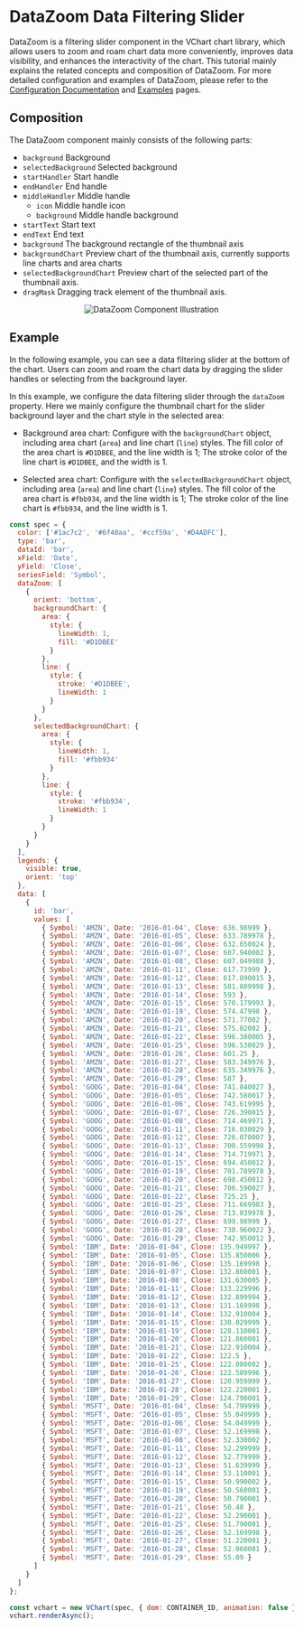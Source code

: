 # DataZoom Data Filtering Slider

DataZoom is a filtering slider component in the VChart chart library, which allows users to zoom and roam chart data more conveniently, improves data visibility, and enhances the interactivity of the chart. This tutorial mainly explains the related concepts and composition of DataZoom. For more detailed configuration and examples of DataZoom, please refer to the [Configuration Documentation](../../../option) and [Examples](../../../example) pages.

## Composition

The DataZoom component mainly consists of the following parts:

- `background` Background
- `selectedBackground` Selected background
- `startHandler` Start handle
- `endHandler` End handle
- `middleHandler` Middle handle
  - `icon` Middle handle icon
  - `background` Middle handle background
- `startText` Start text
- `endText` End text
- `background` The background rectangle of the thumbnail axis
- `backgroundChart` Preview chart of the thumbnail axis, currently supports line charts and area charts
- `selectedBackgroundChart` Preview chart of the selected part of the thumbnail axis.
- `dragMask` Dragging track element of the thumbnail axis.

<div style="text-align: center;">
  <img src="https://lf9-dp-fe-cms-tos.byteorg.com/obj/bit-cloud/a2c7623458257d15626270914.png" alt="DataZoom Component Illustration">
</div>

## Example

In the following example, you can see a data filtering slider at the bottom of the chart. Users can zoom and roam the chart data by dragging the slider handles or selecting from the background layer.

In this example, we configure the data filtering slider through the `dataZoom` property. Here we mainly configure the thumbnail chart for the slider background layer and the chart style in the selected area:

- Background area chart: Configure with the `backgroundChart` object, including area chart (`area`) and line chart (`line`) styles. The fill color of the area chart is `#D1DBEE`, and the line width is 1; The stroke color of the line chart is `#D1DBEE`, and the width is 1.

- Selected area chart: Configure with the `selectedBackgroundChart` object, including area (`area`) and line chart (`line`) styles. The fill color of the area chart is `#fbb934`, and the line width is 1; The stroke color of the line chart is `#fbb934`, and the line width is 1.

```javascript livedemo
const spec = {
  color: ['#1ac7c2', '#6f40aa', '#ccf59a', '#D4ADFC'],
  type: 'bar',
  dataId: 'bar',
  xField: 'Date',
  yField: 'Close',
  seriesField: 'Symbol',
  dataZoom: [
    {
      orient: 'bottom',
      backgroundChart: {
        area: {
          style: {
            lineWidth: 1,
            fill: '#D1DBEE'
          }
        },
        line: {
          style: {
            stroke: '#D1DBEE',
            lineWidth: 1
          }
        }
      },
      selectedBackgroundChart: {
        area: {
          style: {
            lineWidth: 1,
            fill: '#fbb934'
          }
        },
        line: {
          style: {
            stroke: '#fbb934',
            lineWidth: 1
          }
        }
      }
    }
  ],
  legends: {
    visible: true,
    orient: 'top'
  },
  data: [
    {
      id: 'bar',
      values: [
        { Symbol: 'AMZN', Date: '2016-01-04', Close: 636.98999 },
        { Symbol: 'AMZN', Date: '2016-01-05', Close: 633.789978 },
        { Symbol: 'AMZN', Date: '2016-01-06', Close: 632.650024 },
        { Symbol: 'AMZN', Date: '2016-01-07', Close: 607.940002 },
        { Symbol: 'AMZN', Date: '2016-01-08', Close: 607.049988 },
        { Symbol: 'AMZN', Date: '2016-01-11', Close: 617.73999 },
        { Symbol: 'AMZN', Date: '2016-01-12', Close: 617.890015 },
        { Symbol: 'AMZN', Date: '2016-01-13', Close: 581.809998 },
        { Symbol: 'AMZN', Date: '2016-01-14', Close: 593 },
        { Symbol: 'AMZN', Date: '2016-01-15', Close: 570.179993 },
        { Symbol: 'AMZN', Date: '2016-01-19', Close: 574.47998 },
        { Symbol: 'AMZN', Date: '2016-01-20', Close: 571.77002 },
        { Symbol: 'AMZN', Date: '2016-01-21', Close: 575.02002 },
        { Symbol: 'AMZN', Date: '2016-01-22', Close: 596.380005 },
        { Symbol: 'AMZN', Date: '2016-01-25', Close: 596.530029 },
        { Symbol: 'AMZN', Date: '2016-01-26', Close: 601.25 },
        { Symbol: 'AMZN', Date: '2016-01-27', Close: 583.349976 },
        { Symbol: 'AMZN', Date: '2016-01-28', Close: 635.349976 },
        { Symbol: 'AMZN', Date: '2016-01-29', Close: 587 },
        { Symbol: 'GOOG', Date: '2016-01-04', Close: 741.840027 },
        { Symbol: 'GOOG', Date: '2016-01-05', Close: 742.580017 },
        { Symbol: 'GOOG', Date: '2016-01-06', Close: 743.619995 },
        { Symbol: 'GOOG', Date: '2016-01-07', Close: 726.390015 },
        { Symbol: 'GOOG', Date: '2016-01-08', Close: 714.469971 },
        { Symbol: 'GOOG', Date: '2016-01-11', Close: 716.030029 },
        { Symbol: 'GOOG', Date: '2016-01-12', Close: 726.070007 },
        { Symbol: 'GOOG', Date: '2016-01-13', Close: 700.559998 },
        { Symbol: 'GOOG', Date: '2016-01-14', Close: 714.719971 },
        { Symbol: 'GOOG', Date: '2016-01-15', Close: 694.450012 },
        { Symbol: 'GOOG', Date: '2016-01-19', Close: 701.789978 },
        { Symbol: 'GOOG', Date: '2016-01-20', Close: 698.450012 },
        { Symbol: 'GOOG', Date: '2016-01-21', Close: 706.590027 },
        { Symbol: 'GOOG', Date: '2016-01-22', Close: 725.25 },
        { Symbol: 'GOOG', Date: '2016-01-25', Close: 711.669983 },
        { Symbol: 'GOOG', Date: '2016-01-26', Close: 713.039978 },
        { Symbol: 'GOOG', Date: '2016-01-27', Close: 699.98999 },
        { Symbol: 'GOOG', Date: '2016-01-28', Close: 730.960022 },
        { Symbol: 'GOOG', Date: '2016-01-29', Close: 742.950012 },
        { Symbol: 'IBM', Date: '2016-01-04', Close: 135.949997 },
        { Symbol: 'IBM', Date: '2016-01-05', Close: 135.850006 },
        { Symbol: 'IBM', Date: '2016-01-06', Close: 135.169998 },
        { Symbol: 'IBM', Date: '2016-01-07', Close: 132.860001 },
        { Symbol: 'IBM', Date: '2016-01-08', Close: 131.630005 },
        { Symbol: 'IBM', Date: '2016-01-11', Close: 133.229996 },
        { Symbol: 'IBM', Date: '2016-01-12', Close: 132.899994 },
        { Symbol: 'IBM', Date: '2016-01-13', Close: 131.169998 },
        { Symbol: 'IBM', Date: '2016-01-14', Close: 132.910004 },
        { Symbol: 'IBM', Date: '2016-01-15', Close: 130.029999 },
        { Symbol: 'IBM', Date: '2016-01-19', Close: 128.110001 },
        { Symbol: 'IBM', Date: '2016-01-20', Close: 121.860001 },
        { Symbol: 'IBM', Date: '2016-01-21', Close: 122.910004 },
        { Symbol: 'IBM', Date: '2016-01-22', Close: 122.5 },
        { Symbol: 'IBM', Date: '2016-01-25', Close: 122.080002 },
        { Symbol: 'IBM', Date: '2016-01-26', Close: 122.589996 },
        { Symbol: 'IBM', Date: '2016-01-27', Close: 120.959999 },
        { Symbol: 'IBM', Date: '2016-01-28', Close: 122.220001 },
        { Symbol: 'IBM', Date: '2016-01-29', Close: 124.790001 },
        { Symbol: 'MSFT', Date: '2016-01-04', Close: 54.799999 },
        { Symbol: 'MSFT', Date: '2016-01-05', Close: 55.049999 },
        { Symbol: 'MSFT', Date: '2016-01-06', Close: 54.049999 },
        { Symbol: 'MSFT', Date: '2016-01-07', Close: 52.169998 },
        { Symbol: 'MSFT', Date: '2016-01-08', Close: 52.330002 },
        { Symbol: 'MSFT', Date: '2016-01-11', Close: 52.299999 },
        { Symbol: 'MSFT', Date: '2016-01-12', Close: 52.779999 },
        { Symbol: 'MSFT', Date: '2016-01-13', Close: 51.639999 },
        { Symbol: 'MSFT', Date: '2016-01-14', Close: 53.110001 },
        { Symbol: 'MSFT', Date: '2016-01-15', Close: 50.990002 },
        { Symbol: 'MSFT', Date: '2016-01-19', Close: 50.560001 },
        { Symbol: 'MSFT', Date: '2016-01-20', Close: 50.790001 },
        { Symbol: 'MSFT', Date: '2016-01-21', Close: 50.48 },
        { Symbol: 'MSFT', Date: '2016-01-22', Close: 52.290001 },
        { Symbol: 'MSFT', Date: '2016-01-25', Close: 51.790001 },
        { Symbol: 'MSFT', Date: '2016-01-26', Close: 52.169998 },
        { Symbol: 'MSFT', Date: '2016-01-27', Close: 51.220001 },
        { Symbol: 'MSFT', Date: '2016-01-28', Close: 52.060001 },
        { Symbol: 'MSFT', Date: '2016-01-29', Close: 55.09 }
      ]
    }
  ]
};

const vchart = new VChart(spec, { dom: CONTAINER_ID, animation: false });
vchart.renderAsync();
```
